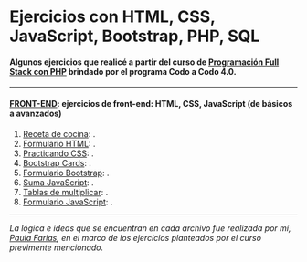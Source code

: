 # Ejercicios con HTML, CSS, JavaScript, Bootstrap, PHP, SQL

#### Algunos ejercicios que realicé a partir del curso de <a href='https://www.buenosaires.gob.ar/educacion/codo-codo' target='blank'>Programación Full Stack con PHP</a> brindado por el programa Codo a Codo 4.0.
---
#### [FRONT-END](front_end): ejercicios de front-end: HTML, CSS, JavaScript (de básicos a avanzados)

1. [Receta de cocina](front_end/receta_cocina): .
2. [Formulario HTML](front_end/formulario_html): .
3. [Practicando CSS](front_end/practicando_css): .
4. [Bootstrap Cards](front_end/boostrap_cards): .
5. [Formulario Bootstrap](front_end/formulario_boostrap): .
6. [Suma JavaScript](front_end/suma_js): .
7. [Tablas de multiplicar](front_end/tablas_js): .
8. [Formulario JavaScript](front_end/formulario_js): .


---

_La lógica e ideas que se encuentran en cada archivo fue realizada por mí, [Paula Farias](https://linkedin.com/in/paulafarias), en el marco de los ejercicios planteados por el curso previmente mencionado._

